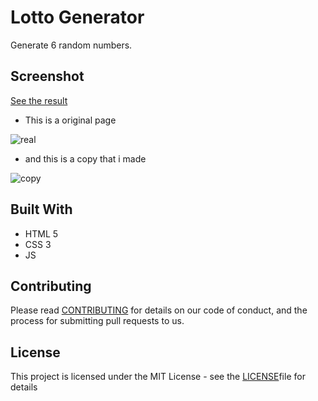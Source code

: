 # Lotto Generator

Generate 6 random numbers.

## Screenshot

[See the result](https://emily7485.github.io/js-example-LottoGenerator/lotto.html)

- This is a original page
  
![real](https://github.com/emily7485/test.github.io/blob/master/images/real.PNG)

- and this is a copy that i made

![copy](https://github.com/emily7485/test.github.io/blob/master/images/copy.PNG)


## Built With
- HTML 5
- CSS 3
- JS


## Contributing

Please read [CONTRIBUTING](https://gist.github.com/emily7485/be9662f632063012c84f394ab0ff423b) for details on our code of conduct, and the process for submitting pull requests to us.


## License

This project is licensed under the MIT License - see the [LICENSE](https://gist.github.com/emily7485/22bbc7aa64f6c8ee33850ad88bafdfcf)file for details
